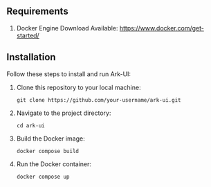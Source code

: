 ## Requirements

1. Docker Engine
Download Available: https://www.docker.com/get-started/


## Installation

Follow these steps to install and run Ark-UI:

1. Clone this repository to your local machine:
   ```shell
   git clone https://github.com/your-username/ark-ui.git
   ```

2. Navigate to the project directory:
   ```shell
   cd ark-ui
   ```

3. Build the Docker image:
   ```shell
   docker compose build
   ```

4. Run the Docker container:
   ```shell
   docker compose up
   ```

